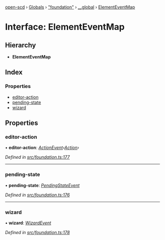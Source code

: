 [open-scd](../README.md) › [Globals](../globals.md) › ["foundation"](../modules/_foundation_.md) › [__global](../modules/_foundation_.__global.md) › [ElementEventMap](_foundation_.__global.elementeventmap.md)

# Interface: ElementEventMap

## Hierarchy

* **ElementEventMap**

## Index

### Properties

* [editor-action](_foundation_.__global.elementeventmap.md#editor-action)
* [pending-state](_foundation_.__global.elementeventmap.md#pending-state)
* [wizard](_foundation_.__global.elementeventmap.md#wizard)

## Properties

###  editor-action

• **editor-action**: *[ActionEvent](../modules/_foundation_.md#actionevent)‹[Action](../modules/_foundation_.md#action)›*

*Defined in [src/foundation.ts:177](https://github.com/openscd/open-scd/blob/f0117a7/src/foundation.ts#L177)*

___

###  pending-state

• **pending-state**: *[PendingStateEvent](../modules/_foundation_.md#pendingstateevent)*

*Defined in [src/foundation.ts:176](https://github.com/openscd/open-scd/blob/f0117a7/src/foundation.ts#L176)*

___

###  wizard

• **wizard**: *[WizardEvent](../modules/_foundation_.md#wizardevent)*

*Defined in [src/foundation.ts:178](https://github.com/openscd/open-scd/blob/f0117a7/src/foundation.ts#L178)*
